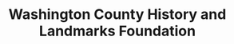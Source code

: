 ---
layout: repo
title: "Washington County History and Landmarks Foundation"
id: 15091
permalink: repos/15091/
---